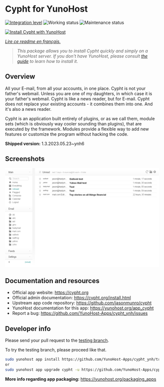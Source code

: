 <!--
N.B.: This README was automatically generated by https://github.com/YunoHost/apps/tree/master/tools/README-generator
It shall NOT be edited by hand.
-->

# Cypht for YunoHost

[![Integration level](https://dash.yunohost.org/integration/cypht.svg)](https://dash.yunohost.org/appci/app/cypht) ![Working status](https://ci-apps.yunohost.org/ci/badges/cypht.status.svg) ![Maintenance status](https://ci-apps.yunohost.org/ci/badges/cypht.maintain.svg)

[![Install Cypht with YunoHost](https://install-app.yunohost.org/install-with-yunohost.svg)](https://install-app.yunohost.org/?app=cypht)

*[Lire ce readme en français.](./README_fr.md)*

> *This package allows you to install Cypht quickly and simply on a YunoHost server.
If you don't have YunoHost, please consult [the guide](https://yunohost.org/#/install) to learn how to install it.*

## Overview

All your E-mail, from all your accounts, in one place. Cypht is not your father's webmail. Unless you are one of my daughters, in which case it is your father's webmail. Cypht is like a news reader, but for E-mail. Cypht does not replace your existing accounts - it combines them into one. And it's also a news reader.

Cypht is an application built entirely of plugins, or as we call them, module sets (which is obviously way cooler sounding than plugins), that are executed by the framework. Modules provide a flexible way to add new features or customize the program without hacking the code.


**Shipped version:** 1.3.2023.05.23~ynh6

## Screenshots

![Screenshot of Cypht](./doc/screenshots/cypht_shot1.png)

## Documentation and resources

* Official app website: <https://cypht.org>
* Official admin documentation: <https://cypht.org/install.html>
* Upstream app code repository: <https://github.com/jasonmunro/cypht>
* YunoHost documentation for this app: <https://yunohost.org/app_cypht>
* Report a bug: <https://github.com/YunoHost-Apps/cypht_ynh/issues>

## Developer info

Please send your pull request to the [testing branch](https://github.com/YunoHost-Apps/cypht_ynh/tree/testing).

To try the testing branch, please proceed like that.

``` bash
sudo yunohost app install https://github.com/YunoHost-Apps/cypht_ynh/tree/testing --debug
or
sudo yunohost app upgrade cypht -u https://github.com/YunoHost-Apps/cypht_ynh/tree/testing --debug
```

**More info regarding app packaging:** <https://yunohost.org/packaging_apps>

